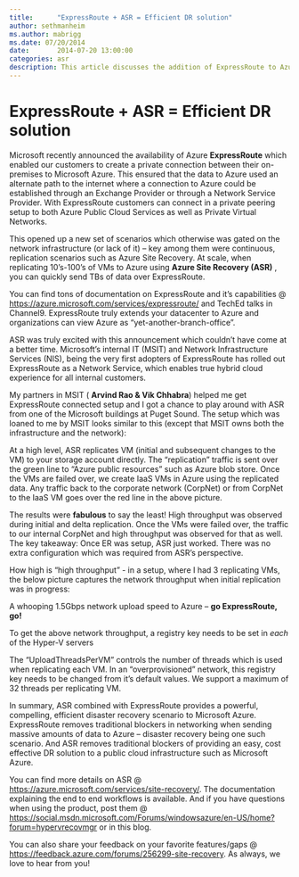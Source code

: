 ```yaml
---
title:      "ExpressRoute + ASR = Efficient DR solution"
author: sethmanheim
ms.author: mabrigg
ms.date: 07/20/2014
date:       2014-07-20 13:00:00
categories: asr
description: This article discusses the addition of ExpressRoute to Azure Site Recovery.
---
```

# ExpressRoute + ASR = Efficient DR solution

Microsoft recently announced the availability of Azure **ExpressRoute** which enabled our customers to create a private connection between their on-premises to Microsoft Azure. This ensured that the data to Azure used an alternate path to the internet where a connection to Azure could be established through an Exchange Provider or through a Network Service Provider. With ExpressRoute customers can connect in a private peering setup to both Azure Public Cloud Services as well as Private Virtual Networks. 

This opened up a new set of scenarios which otherwise was gated on the network infrastructure (or lack of it) – key among them were continuous, replication scenarios such as Azure Site Recovery. At scale, when replicating 10’s-100’s of VMs to Azure using **Azure Site Recovery (ASR)** , you can quickly send TBs of data over ExpressRoute. 

You can find tons of documentation on ExpressRoute and it’s capabilities @ <https://azure.microsoft.com/services/expressroute/> and TechEd talks in Channel9. ExpressRoute truly extends your datacenter to Azure and organizations can view Azure as “yet-another-branch-office”. 

ASR was truly excited with this announcement which couldn’t have come at a better time. Microsoft’s internal IT (MSIT) and Network Infrastructure Services (NIS), being the very first adopters of ExpressRoute has rolled out ExpressRoute as a Network Service, which enables true hybrid cloud experience for all internal customers. 

My partners in MSIT ( **Arvind Rao & Vik Chhabra**) helped me get ExpressRoute connected setup and I got a chance to play around with ASR from one of the Microsoft buildings at Puget Sound. The setup which was loaned to me by MSIT looks similar to this (except that MSIT owns both the infrastructure and the network): 

<!--[![image](https://msdnshared.blob.core.windows.net/media/TNBlogsFS/prod.evol.blogs.technet.com/CommunityServer.Blogs.Components.WeblogFiles/00/00/00/50/45/metablogapi/image_thumb_41A29FA3.png)](https://msdnshared.blob.core.windows.net/media/TNBlogsFS/prod.evol.blogs.technet.com/CommunityServer.Blogs.Components.WeblogFiles/00/00/00/50/45/metablogapi/image_148B2224.png) -->

At a high level, ASR replicates VM (initial and subsequent changes to the VM) to your storage account directly. The “replication” traffic is sent over the green line to “Azure public resources” such as Azure blob store. Once the VMs are failed over, we create IaaS VMs in Azure using the replicated data. Any traffic back to the corporate network (CorpNet) or from CorpNet to the IaaS VM goes over the red line in the above picture. 

The results were **fabulous** to say the least! High throughput was observed during initial and delta replication. Once the VMs were failed over, the traffic to our internal CorpNet and high throughput was observed for that as well. The key takeaway: Once ER was setup, ASR just worked. There was no extra configuration which was required from ASR’s perspective. 

How high is “high throughput” - in a setup, where I had 3 replicating VMs, the below picture captures the network throughput when initial replication was in progress:  

<!--[![Network throughput when initial replication was in progress](https://msdnshared.blob.core.windows.net/media/TNBlogsFS/prod.evol.blogs.technet.com/CommunityServer.Blogs.Components.WeblogFiles/00/00/00/50/45/metablogapi/clip_image0015_thumb_1D797C9A.jpg)](https://msdnshared.blob.core.windows.net/media/TNBlogsFS/prod.evol.blogs.technet.com/CommunityServer.Blogs.Components.WeblogFiles/00/00/00/50/45/metablogapi/clip_image0015_374B2218.jpg)-->

A whooping 1.5Gbps network upload speed to Azure – **go ExpressRoute, go!**

To get the above network throughput, a registry key needs to be set in *each* of the Hyper-V servers

<!--[![clip_image001](https://msdnshared.blob.core.windows.net/media/TNBlogsFS/prod.evol.blogs.technet.com/CommunityServer.Blogs.Components.WeblogFiles/00/00/00/50/45/metablogapi/clip_image001_thumb_70BCF16D.jpg)](https://msdnshared.blob.core.windows.net/media/TNBlogsFS/prod.evol.blogs.technet.com/CommunityServer.Blogs.Components.WeblogFiles/00/00/00/50/45/metablogapi/clip_image001_0A8E96EC.jpg)-->

The “UploadThreadsPerVM” controls the number of threads which is used when replicating each VM. In an “overprovisioned” network, this registry key needs to be changed from it’s default values. We support a maximum of 32 threads per replicating VM. 

In summary, ASR combined with ExpressRoute provides a powerful, compelling, efficient disaster recovery scenario to Microsoft Azure. ExpressRoute removes traditional blockers in networking when sending massive amounts of data to Azure – disaster recovery being one such scenario. And ASR removes traditional blockers of providing an easy, cost effective DR solution to a public cloud infrastructure such as Microsoft Azure. 

You can find more details on ASR @ <https://azure.microsoft.com/services/site-recovery/>. The documentation explaining the end to end workflows is available. And if you have questions when using the product, post them @ <https://social.msdn.microsoft.com/Forums/windowsazure/en-US/home?forum=hypervrecovmgr> or in this blog. 

You can also share your feedback on your favorite features/gaps @ <https://feedback.azure.com/forums/256299-site-recovery>. As always, we love to hear from you!
